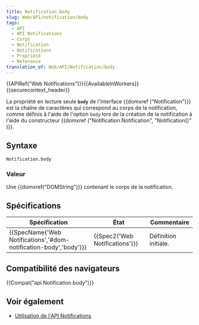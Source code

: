 ```yaml
---
title: Notification.body
slug: Web/API/notification/body
tags:
  - API
  - API Notifications
  - Corps
  - Notification
  - Notifications
  - Propriété
  - Reference
translation_of: Web/API/Notification/body
---
```

{{APIRef("Web Notifications")}}{{AvailableInWorkers}}{{securecontext_header}}

La propriété en lecture seule **`body`** de l'interface {{domxref ("Notification")}} est la chaîne de caractères qui correspond au corps de la notification, comme définis à l'aide de l'option `body` lors de la création de la notification à l'aide du constructeur {{domxref ("Notification.Notification", "Notification()" )}}.

## Syntaxe

    Notification.body

### Valeur

Une {{domxref("DOMString")}} contenant le corps de la notification.

## Spécifications

| Spécification                                                                            | État                                     | Commentaire          |
| ---------------------------------------------------------------------------------------- | ---------------------------------------- | -------------------- |
| {{SpecName('Web Notifications','#dom-notification-body','body')}} | {{Spec2('Web Notifications')}} | Définition initiale. |

## Compatibilité des navigateurs

{{Compat("api.Notification.body")}}

## Voir également

- [Utilisation de l'API Notifications](/fr/docs/Web/API/Notifications_API/Using_the_Notifications_API)
